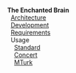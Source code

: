 **The Enchanted Brain**  
&nbsp;&nbsp;[Architecture](Architecture)  
&nbsp;&nbsp;[Development](Development)  
&nbsp;&nbsp;[Requirements](Requirements)  
&nbsp;&nbsp;Usage  
&nbsp;&nbsp;&nbsp;&nbsp;[Standard](Standard)  
&nbsp;&nbsp;&nbsp;&nbsp;[Concert](Concert)  
&nbsp;&nbsp;&nbsp;&nbsp;[MTurk](MTurk)  
